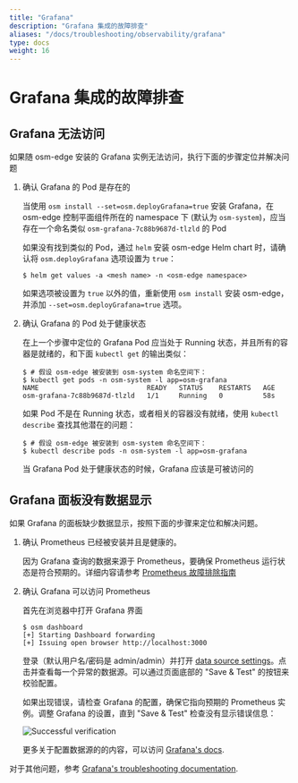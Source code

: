 ```yaml
---
title: "Grafana"
description: "Grafana 集成的故障排查"
aliases: "/docs/troubleshooting/observability/grafana"
type: docs
weight: 16
---
```


# Grafana 集成的故障排查

## Grafana 无法访问

如果随 osm-edge 安装的 Grafana 实例无法访问，执行下面的步骤定位并解决问题

1. 确认 Grafana 的 Pod 是存在的

    当使用 `osm install --set=osm.deployGrafana=true` 安装 Grafana，在 osm-edge 控制平面组件所在的 namespace 下 (默认为 `osm-system`)，应当存在一个命名类似 `osm-grafana-7c88b9687d-tlzld` 的 Pod

    如果没有找到类似的 Pod，通过 `helm` 安装 osm-edge Helm chart 时，请确认将 `osm.deployGrafana` 选项设置为 `true`：

    ```console
    $ helm get values -a <mesh name> -n <osm-edge namespace>
    ```

    如果选项被设置为 `true` 以外的值，重新使用 `osm install` 安装 osm-edge，并添加 `--set=osm.deployGrafana=true` 选项。

2. 确认 Grafana 的 Pod 处于健康状态

    在上一个步骤中定位的 Grafana Pod 应当处于 Running 状态，并且所有的容器是就绪的，和下面 `kubectl get` 的输出类似：

    ```console
    $ # 假设 osm-edge 被安装到 osm-system 命名空间下：
    $ kubectl get pods -n osm-system -l app=osm-grafana
    NAME                           READY   STATUS    RESTARTS   AGE
    osm-grafana-7c88b9687d-tlzld   1/1     Running   0          58s
    ```

    如果 Pod 不是在 Running 状态，或者相关的容器没有就绪，使用 `kubectl describe` 查找其他潜在的问题：

    ```console
    $ # 假设 osm-edge 被安装到 osm-system 命名空间下：
    $ kubectl describe pods -n osm-system -l app=osm-grafana
    ```

    当 Grafana Pod 处于健康状态的时候，Grafana 应该是可被访问的

## Grafana 面板没有数据显示

如果 Grafana 的面板缺少数据显示，按照下面的步骤来定位和解决问题。

1. 确认 Prometheus 已经被安装并且是健康的。

    因为 Grafana 查询的数据来源于 Prometheus，要确保 Prometheus 运行状态是符合预期的。详细内容请参考 [Prometheus 故障排除指南](/docs/troubleshooting/observability/prometheus/)

2. 确认 Grafana 可以访问 Prometheus

    首先在浏览器中打开 Grafana 界面

    ```console
    $ osm dashboard
    [+] Starting Dashboard forwarding
    [+] Issuing open browser http://localhost:3000
    ```

    登录（默认用户名/密码是 admin/admin）并打开 [data source settings](http://localhost:3000/datasources)。点击并查看每一个异常的数据源。可以通过页面底部的 "Save & Test" 的按钮来校验配置。

    如果出现错误，请检查 Grafana 的配置，确保它指向预期的 Prometheus 实例。调整 Grafana 的设置，直到 "Save & Test" 检查没有显示错误信息：

    ![Successful verification](https://user-images.githubusercontent.com/5503924/112394171-7e419e00-8cb9-11eb-99fc-3343c6b9fbbd.png)

    更多关于配置数据源的的内容，可以访问 [Grafana's docs](https://grafana.com/docs/grafana/latest/administration/provisioning/#data-sources).

对于其他问题，参考 [Grafana's troubleshooting documentation](https://grafana.com/docs/grafana/latest/troubleshooting/).
